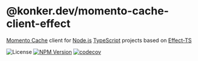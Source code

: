 # @konker.dev/momento-cache-client-effect

[Momento Cache](https://www.gomomento.com/) client for [Node.js](https://nodejs.org/) [TypeScript](https://www.typescriptlang.org/) projects based on [Effect-TS](https://www.effect.website/)

![License](https://img.shields.io/github/license/konkerdotdev/node-ts-fp-boilerplate)
[![NPM Version](https://img.shields.io/npm/v/%40konker.dev%2Fmomento-cache-client-effect)](https://www.npmjs.com/package/@konker.dev/momento-cache-client-effect)
[![codecov](https://codecov.io/gh/konkerdotdev/momento-cache-client-effect/graph/badge.svg?token=W3BFLXCWTH)](https://codecov.io/gh/konkerdotdev/momento-cache-client-effect)

